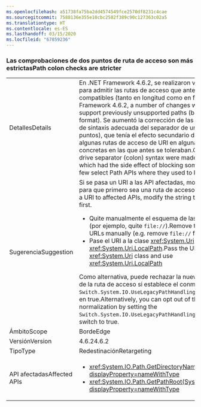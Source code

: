 ```yaml
---
ms.openlocfilehash: a51738fa75ba2dd4574549fce2570df8231c4cae
ms.sourcegitcommit: 7588136e355e10cbc2582f389c90c127363c02a5
ms.translationtype: HT
ms.contentlocale: es-ES
ms.lasthandoff: 03/15/2020
ms.locfileid: "67859236"
---
```

### <a name="path-colon-checks-are-stricter"></a><span data-ttu-id="12fe2-101">Las comprobaciones de dos puntos de ruta de acceso son más estrictas</span><span class="sxs-lookup"><span data-stu-id="12fe2-101">Path colon checks are stricter</span></span>

|   |   |
|---|---|
|<span data-ttu-id="12fe2-102">Detalles</span><span class="sxs-lookup"><span data-stu-id="12fe2-102">Details</span></span>|<span data-ttu-id="12fe2-103">En .NET Framework 4.6.2, se realizaron varios cambios para admitir las rutas de acceso que anteriormente no eran compatibles (tanto en longitud como en formato).</span><span class="sxs-lookup"><span data-stu-id="12fe2-103">In .NET Framework 4.6.2, a number of changes were made to support previously unsupported paths (both in length and format).</span></span> <span data-ttu-id="12fe2-104">Se aumentó la corrección de las comprobaciones de sintaxis adecuada del separador de unidad (dos puntos), que tenía el efecto secundario de bloquear algunas rutas de acceso de URI en algunas API de ruta concretas en las que antes se toleraban.</span><span class="sxs-lookup"><span data-stu-id="12fe2-104">Checks for proper drive separator (colon) syntax were made more correct, which had the side effect of blocking some URI paths in a few select Path APIs where they used to be tolerated.</span></span>|
|<span data-ttu-id="12fe2-105">Sugerencia</span><span class="sxs-lookup"><span data-stu-id="12fe2-105">Suggestion</span></span>|<span data-ttu-id="12fe2-106">Si se pasa un URI a las API afectadas, modifique la cadena para que primero sea una ruta de acceso válida.</span><span class="sxs-lookup"><span data-stu-id="12fe2-106">If passing a URI to affected APIs, modify the string to be a legal path first.</span></span><ul><li><span data-ttu-id="12fe2-107">Quite manualmente el esquema de las direcciones URL (por ejemplo, quite <code>file://</code>).</span><span class="sxs-lookup"><span data-stu-id="12fe2-107">Remove the scheme from URLs manually (e.g. remove <code>file://</code> from URLs)</span></span></li><li><span data-ttu-id="12fe2-108">Pase el URI a la clase <xref:System.Uri> y use <xref:System.Uri.LocalPath>.</span><span class="sxs-lookup"><span data-stu-id="12fe2-108">Pass the URI to the <xref:System.Uri> class and use <xref:System.Uri.LocalPath></span></span></li></ul><span data-ttu-id="12fe2-109">Como alternativa, puede rechazar la nueva normalización de la ruta de acceso si establece el conmutador <code>Switch.System.IO.UseLegacyPathHandling</code> de AppContext en true.</span><span class="sxs-lookup"><span data-stu-id="12fe2-109">Alternatively, you can opt out of the new path normalization by setting the <code>Switch.System.IO.UseLegacyPathHandling</code> AppContext switch to true.</span></span>|
|<span data-ttu-id="12fe2-110">Ámbito</span><span class="sxs-lookup"><span data-stu-id="12fe2-110">Scope</span></span>|<span data-ttu-id="12fe2-111">Borde</span><span class="sxs-lookup"><span data-stu-id="12fe2-111">Edge</span></span>|
|<span data-ttu-id="12fe2-112">Versión</span><span class="sxs-lookup"><span data-stu-id="12fe2-112">Version</span></span>|<span data-ttu-id="12fe2-113">4.6.2</span><span class="sxs-lookup"><span data-stu-id="12fe2-113">4.6.2</span></span>|
|<span data-ttu-id="12fe2-114">Tipo</span><span class="sxs-lookup"><span data-stu-id="12fe2-114">Type</span></span>|<span data-ttu-id="12fe2-115">Redestinación</span><span class="sxs-lookup"><span data-stu-id="12fe2-115">Retargeting</span></span>|
|<span data-ttu-id="12fe2-116">API afectadas</span><span class="sxs-lookup"><span data-stu-id="12fe2-116">Affected APIs</span></span>|<ul><li><xref:System.IO.Path.GetDirectoryName(System.String)?displayProperty=nameWithType></li><li><xref:System.IO.Path.GetPathRoot(System.String)?displayProperty=nameWithType></li></ul>|
